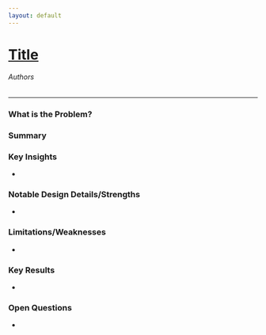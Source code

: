 ```yaml
---
layout: default
---
```


# [Title](link)

###### Authors

---

### What is the Problem?


### Summary


### Key Insights
-

### Notable Design Details/Strengths
-

### Limitations/Weaknesses
-

### Key Results
-

### Open Questions
- 
